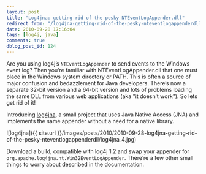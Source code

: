 ```yaml
---
layout: post
title: "Log4jna: getting rid of the pesky NTEventLogAppender.dll"
redirect_from: "/log4jna-getting-rid-of-the-pesky-nteventlogappenderdll/"
date: 2010-09-28 17:16:04
tags: [log4j, java]
comments: true
dblog_post_id: 124
---
```

Are you using log4j’s `NTEventLogAppender` to send events to the Windows event log? Then you’re familiar with NTEventLogAppender.dll that one must place in the Windows system directory or PATH. This is often a source of major confusion and bedazzlement for Java developers. There’s now a separate 32-bit version and a 64-bit version and lots of problems loading the same DLL from various web applications (aka "it doesn’t work"). So lets get rid of it!

Introducing [log4jna](http://github.com/dblock/log4jna/), a small project that uses Java Native Access (JNA) and implements the same appender without a need for a native library.

![log4jna]({{ site.url }}/images/posts/2010/2010-09-28-log4jna-getting-rid-of-the-pesky-nteventlogappenderdll/log4jna_4.jpg)

Download a build, compatible with log4j 1.2 and swap your appender for `org.apache.log4jna.nt.Win32EventLogAppender`. There’re a few other small things to worry about described in the documentation.

